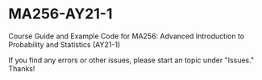 # MA256-AY21-1
Course Guide and Example Code for MA256: Advanced Introduction to Probability and Statistics (AY21-1)

If you find any errors or other issues, please start an topic under "Issues." Thanks!
